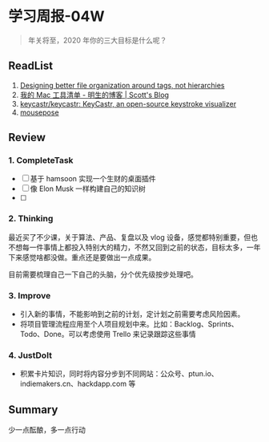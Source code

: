 # 学习周报-04W

> 年关将至，2020 年你的三大目标是什么呢？

## ReadList

1. [Designing better file organization around tags, not hierarchies](https://www.nayuki.io/page/designing-better-file-organization-around-tags-not-hierarchies)
2. [我的 Mac 工具清单 - 明生的博客 | Scott's Blog](https://scottming.com/2015/12/18/awesome-apps/)
3. [keycastr/keycastr: KeyCastr, an open-source keystroke visualizer](https://github.com/keycastr/keycastr)
4. [mousepose](https://boinx.com/connect/mousepose/versionhistory/4.1)

## Review

### 1. CompleteTask

- [ ] 基于 hamsoon 实现一个生财的桌面插件
- [ ] 像 Elon Musk 一样构建自己的知识树
- [ ]

### 2. Thinking

最近买了不少课，关于算法、产品、复盘以及 vlog 设备，感觉都特别重要，但也不想每一件事情上都投入特别大的精力，不然又回到之前的状态，目标太多，一年下来感觉啥都没做。重点还是要做出一点成果。

目前需要梳理自己一下自己的头脑，分个优先级按步处理吧。

### 3. Improve

- 引入新的事情，不能影响到之前的计划，定计划之前需要考虑风险因素。
- 将项目管理流程应用至个人项目规划中来。比如：Backlog、Sprints、Todo、Done。可以考虑使用 Trello 来记录跟踪这些事情

### 4. JustDoIt

- 积累卡片知识，同时将内容分步到不同网站：公众号、ptun.io、indiemakers.cn、hackdapp.com 等

## Summary

少一点酝酿，多一点行动
